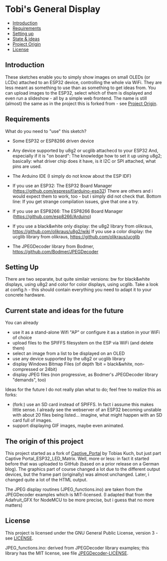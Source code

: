 # Tobi's General Display

[tocstart]: # (toc start)

  * [Introduction](#introduction)
  * [Requirements](#requirements)
  * [Setting up](#setting-up)
  * [State & ideas](#Current-state-and-ideas-for-the-future)
  * [Project Origin](#The-origin-of-this-project)
  * [License](#license)

[tocend]: # (toc end)

## Introduction

These sketches enable you to simply show images on small OLEDs (or LCDs) attached to an ESP32 device, controlling the whole via WiFi.
They are less meant as something to use than as something to get ideas from. 
You can upload images to the ESP32, select which of them is displayed and even run a slideshow - all by a simple web frontend.
The name is still (almost) the same as in the project this is forked from - see [Project Origin](#The-origin-of-this-project).

## Requirements

What do you need to "use" this sketch?

* Some ESP32 or ESP8266 driven device

* Any device supported by u8g2 or ucglib attachecd to your ESP32
  And, especially if it is "on board": The knowledge how to set it up using u8g2; basically: what driver chip does it have, is it I2C or SPI attached, what pins are used.

* The Arduino IDE
  (I simply do not know about the ESP IDF)

* If you use an ESP32: The ESP32 Board Manager (https://github.com/espressif/arduino-esp32)
  There are others and i would expect them to work, too - but i simply did not check that. 
  Bottom line: If you get strange compilation issues, give that one a try.
  
* If you use an ESP8266: The ESP8266 Board Manager (https://github.com/esp8266/Arduino)
  
* If you use a black&white only display: the u8g2 library from olikraus, https://github.com/olikraus/u8g2/wiki
  If you use a color display: the ucglib library from olikraus, https://github.com/olikraus/ucglib

* The JPEGDecoder library from Bodmer, https://github.com/Bodmer/JPEGDecoder

## Setting Up

There are two separate, but quite similair versions: bw for black&white displays, using u8g2 and color for color displays, using ucglib.
Take a look at config.h - this should contain everything you need to adapt it to your concrete hardware.

## Current state and ideas for the future

You can already
* use it as a stand-alone Wifi "AP" or configure it as a station in your WiFi of choice
* upload files to the SPIFFS filesystem on the ESP via WiFi (and delete them)
* select an image from a list to be displayed on an OLED
* use any device supported by the u8g2 or ucglib library
* display Windows Bitmap Files (of depth 1bit = black&white, non-compressed or 24bit)
* display JPEG files (non progressive, as Bodmer's JPEGDecoder library "demands", too)

Ideas for the future
I do not really plan what to do; feel free to realize this as forks:
* (fork:) use an SD card instead of SPIFFS.
  In fact i assume this makes little sense. I already see the webserver of an ESP32 becoming unstable with about 20 files being listed... imagine, what might happen with an SD card full of images.
* support displaying GIF images, maybe even animated.

## The origin of this project
This project started as a fork of [Captive_Portal](https://github.com/KuchTo/Captive_Portal) by Tobias Kuch, but just part Captive Portal_ESP32_LED_Matrix.
Well, more or less: in fact it started before that was uploaded to GitHub (based on a prior release on a German blog).
The graphics part of course changed a lot due to the different output devices, but the frame part (originally) was almost unchanged. Later, i changed quite a lot of the HTML output.

The JPEG display routines (JPEG_functions.ino) are taken from the JPEGDecoder examples which is MIT-licensed.
(I adapted that from the Adafruit_GFX for NodeMCU to be more precise, but i guess that no more matters)

## License

This project is licensed under the GNU General Public License, version 3 - see [LICENSE](./LICENSE).

JPEG_functions.ino: derived from JPEGDecoder library examples; this library has the MIT license, see file [JPEGDecoder-LICENSE](./JPEGDecoder-LICENSE).
